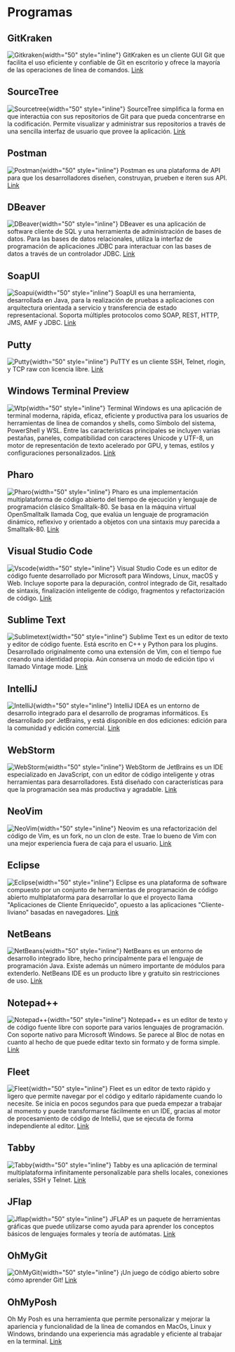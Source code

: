 # Programas

## GitKraken
![Gitkraken](gitkraken.png){width="50" style="inline"}
GitKraken es un cliente GUI Git que facilita el uso eficiente y confiable de Git en escritorio y ofrece la mayoría de las operaciones de línea de comandos.
[Link](https://www.gitkraken.com/)

## SourceTree
![Sourcetree](sourcetree.svg){width="50" style="inline"}
SourceTree simplifica la forma en que interactúa con sus repositorios de Git para que pueda concentrarse en la codificación. Permite visualizar y administrar sus repositorios a través de una sencilla interfaz de usuario que provee la aplicación.
[Link](https://www.sourcetreeapp.com/)

## Postman
![Postman](postman.svg){width="50" style="inline"}
Postman es una plataforma de API para que los desarrolladores diseñen, construyan, prueben e iteren sus API.
[Link](https://www.postman.com/)

## DBeaver
![DBeaver](dbeaver.svg){width="50" style="inline"}
DBeaver es una aplicación de software cliente de SQL y una herramienta de administración de bases de datos. Para las bases de datos relacionales, utiliza la interfaz de programación de aplicaciones JDBC para interactuar con las bases de datos a través de un controlador JDBC.
[Link](https://dbeaver.io/)

## SoapUI
![Soapui](soapui.png){width="50" style="inline"}
SoapUI es una herramienta, desarrollada en Java, para la realización de pruebas a aplicaciones con arquitectura orientada a servicio y transferencia de estado representacional. Soporta múltiples protocolos como SOAP, REST, HTTP, JMS, AMF y JDBC.
[Link](https://www.soapui.org/)

## Putty
![Putty](putty.svg){width="50" style="inline"}
PuTTY es un cliente SSH, Telnet, rlogin, y TCP raw con licencia libre.
[Link](https://www.putty.org/)

## Windows Terminal Preview
![Wtp](wtp.png){width="50" style="inline"}
Terminal Windows es una aplicación de terminal moderna, rápida, eficaz, eficiente y productiva para los usuarios de herramientas de línea de comandos y shells, como Símbolo del sistema, PowerShell y WSL. Entre las características principales se incluyen varias pestañas, paneles, compatibilidad con caracteres Unicode y UTF-8, un motor de representación de texto acelerado por GPU, y temas, estilos y configuraciones personalizados.
[Link](https://apps.microsoft.com/store/detail/windows-terminal-preview/9N8G5RFZ9XK3?hl=es-es&gl=es)

## Pharo
![Pharo](pharo.png){width="50" style="inline"}
Pharo es una implementación multiplataforma de código abierto del tiempo de ejecución y lenguaje de programación clásico Smalltalk-80. Se basa en la máquina virtual OpenSmalltalk llamada Cog, que evalúa un lenguaje de programación dinámico, reflexivo y orientado a objetos con una sintaxis muy parecida a Smalltalk-80.
[Link](https://pharo.org/download)

## Visual Studio Code
![Vscode](vscode.png){width="50" style="inline"}
Visual Studio Code es un editor de código fuente desarrollado por Microsoft para Windows, Linux, macOS y Web. Incluye soporte para la depuración, control integrado de Git, resaltado de sintaxis, finalización inteligente de código, fragmentos y refactorización de código.
[Link](https://code.visualstudio.com/)

## Sublime Text
![Sublimetext](sublimetext.png){width="50" style="inline"}
Sublime Text es un editor de texto y editor de código fuente. Está escrito en C++ y Python para los plugins. Desarrollado originalmente como una extensión de Vim, con el tiempo fue creando una identidad propia. Aún conserva un modo de edición tipo vi llamado Vintage mode.
[Link](https://www.sublimetext.com/)

## IntelliJ
![IntelliJ](intellij.png){width="50" style="inline"}
IntelliJ IDEA es un entorno de desarrollo integrado para el desarrollo de programas informáticos. Es desarrollado por JetBrains, y está disponible en dos ediciones: edición para la comunidad y edición comercial.
[Link](https://www.jetbrains.com/es-es/idea/)

## WebStorm
![WebStorm](webstorm.svg){width="50" style="inline"}
WebStorm de JetBrains es un IDE especializado en JavaScript, con un editor de código inteligente y otras herramientas para desarrolladores. Está diseñado con características para que la programación sea más productiva y agradable.
[Link](https://www.jetbrains.com/es-es/webstorm/)

## NeoVim
![NeoVim](neovim.png){width="50" style="inline"}
Neovim es una refactorización del código de Vim, es un fork, no un clon de este. Trae lo bueno de Vim con una mejor experiencia fuera de caja para el usuario.
[Link](https://neovim.io/)

## Eclipse
![Eclipse](eclipse.svg){width="50" style="inline"}
Eclipse es una plataforma de software compuesto por un conjunto de herramientas de programación de código abierto multiplataforma para desarrollar lo que el proyecto llama "Aplicaciones de Cliente Enriquecido", opuesto a las aplicaciones "Cliente-liviano" basadas en navegadores.
[Link](https://www.eclipse.org/downloads/)

## NetBeans
![NetBeans](netbeans.png){width="50" style="inline"}
NetBeans es un entorno de desarrollo integrado libre, hecho principalmente para el lenguaje de programación Java. Existe además un número importante de módulos para extenderlo. NetBeans IDE es un producto libre y gratuito sin restricciones de uso.
[Link](https://netbeans.apache.org/)

## Notepad++
![Notepad++](notepad.png){width="50" style="inline"}
Notepad++ es un editor de texto y de código fuente libre con soporte para varios lenguajes de programación. Con soporte nativo para Microsoft Windows. Se parece al Bloc de notas en cuanto al hecho de que puede editar texto sin formato y de forma simple.
[Link](https://notepad-plus-plus.org/downloads/)

## Fleet
![Fleet](fleet.png){width="50" style="inline"}
Fleet es un editor de texto rápido y ligero que permite navegar por el código y editarlo rápidamente cuando lo necesite. Se inicia en pocos segundos para que pueda empezar a trabajar al momento y puede transformarse fácilmente en un IDE, gracias al motor de procesamiento de código de IntelliJ, que se ejecuta de forma independiente al editor.
[Link](https://www.jetbrains.com/fleet/)

## Tabby
![Tabby](tabby.svg){width="50" style="inline"}
Tabby es una aplicación de terminal multiplataforma infinitamente personalizable para shells locales, conexiones seriales, SSH y Telnet.
[Link](https://tabby.sh/)

## JFlap
![Jflap](jflap.png){width="50" style="inline"}
JFLAP es un paquete de herramientas gráficas que puede utilizarse como ayuda para aprender los conceptos básicos de lenguajes formales y teoría de autómatas.
[Link](https://www.jflap.org/)

## OhMyGit
![OhMyGit](ohmygit.png){width="50" style="inline"}
¡Un juego de código abierto sobre cómo aprender Git!
[Link](https://ohmygit.org/)

## OhMyPosh
Oh My Posh es una herramienta que permite personalizar y mejorar la apariencia y funcionalidad de la línea de comandos en MacOs, Linux y Windows, brindando una experiencia más agradable y eficiente al trabajar en la terminal.
[Link](https://ohmyposh.dev/)


